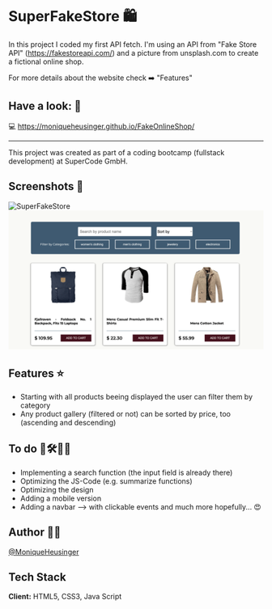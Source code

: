 # SuperFakeStore 🛍️

In this project I coded my first API fetch.
I'm using an API from "Fake Store API" (https://fakestoreapi.com/) and a picture from unsplash.com to create a fictional online shop.

For more details about the website check ➡️ "Features"

## Have a look: 👀

💻 https://moniqueheusinger.github.io/FakeOnlineShop/

---

This project was created as part of a coding bootcamp (fullstack development) at SuperCode GmbH.

## Screenshots 📸

![SuperFakeStore](./assets/misc/Onlineshophero.png)
![SuperFakeStore-Products](./assets/misc/Onlineshopproducts.png)

## Features ⭐️

- Starting with all products beeing displayed the user can filter them by category
- Any product gallery (filtered or not) can be sorted by price, too (ascending and descending)

## To do 🚧🛠️👩‍💻

- Implementing a search function (the input field is already there)
- Optimizing the JS-Code (e.g. summarize functions)
- Optimizing the design
- Adding a mobile version
- Adding a navbar --> with clickable events
  and much more hopefully... 😍

## Author 👩‍💻

[@MoniqueHeusinger](https://github.com/MoniqueHeusinger)

## Tech Stack

**Client:** HTML5, CSS3, Java Script
